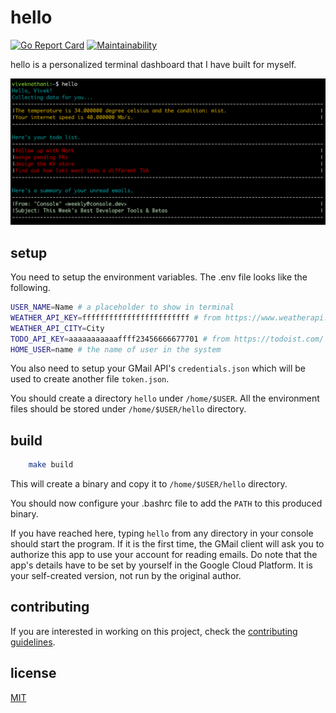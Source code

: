 # hello
[![Go Report Card](https://goreportcard.com/badge/github.com/viveknathani/hello)](https://goreportcard.com/report/github.com/viveknathani/hello) [![Maintainability](https://api.codeclimate.com/v1/badges/fe3b62de521aa8c980c5/maintainability)](https://codeclimate.com/github/viveknathani/hello/maintainability)

hello is a personalized terminal dashboard that I have built for myself.

<img src="./screenshot.PNG">

## setup

You need to setup the environment variables.
The .env file looks like the following.

```bash
USER_NAME=Name # a placeholder to show in terminal
WEATHER_API_KEY=ffffffffffffffffffffffff # from https://www.weatherapi.com/
WEATHER_API_CITY=City
TODO_API_KEY=aaaaaaaaaaaffff23456666677701 # from https://todoist.com/
HOME_USER=name # the name of user in the system
```

You also need to setup your GMail API's `credentials.json` which will be used to create another file `token.json`. 

You should create a directory `hello` under `/home/$USER`. 
All the environment files should be stored under `/home/$USER/hello` directory. 

## build

``` bash
    make build
```

This will create a binary and copy it to `/home/$USER/hello` directory.

You should now configure your .bashrc file to add the `PATH` to this produced binary.

If you have reached here, typing `hello` from any directory in your console should start the program. If it is the first time, the GMail client will ask you to authorize this app to use your account for reading emails. Do note that the app's details have to be set by yourself in the Google Cloud Platform. It is your self-created version, not run by the original author.

## contributing

If you are interested in working on this project, check the [contributing guidelines](./CONTRIBUTING.md).

## license

[MIT](./LICENSE)
